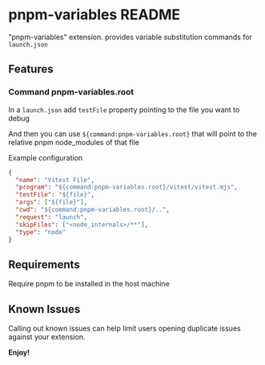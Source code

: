 # pnpm-variables README

"pnpm-variables" extension. provides variable substitution commands for `launch.json`

## Features

### Command pnpm-variables.root

In a `launch.json` add `testFile` property pointing to the file you want to debug

And then you can use `${command:pnpm-variables.root}` that will point to the relative pnpm node_modules of that file

Example configuration

```json
{
  "name": "Vitest File",
  "program": "${command:pnpm-variables.root}/vitest/vitest.mjs",
  "testFile": "${file}",
  "args": ["${file}"],
  "cwd": "${command:pnpm-variables.root}/..",
  "request": "launch",
  "skipFiles": ["<node_internals>/**"],
  "type": "node"
}
```

## Requirements

Require pnpm to be installed in the host machine

## Known Issues

Calling out known issues can help limit users opening duplicate issues against your extension.

**Enjoy!**
